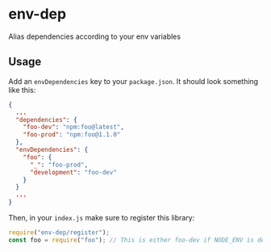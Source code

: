 # env-dep

Alias dependencies according to your env variables

## Usage

Add an `envDependencies` key to your `package.json`.
It should look something like this:

```json
{
  ...
  "dependencies": {
    "foo-dev": "npm:foo@latest",
    "foo-prod": "npm:foo@1.1.0"
  },
  "envDependencies": {
    "foo": {
      "_": "foo-prod",
      "development": "foo-dev"
    }
  }
  ...
}
```

Then, in your `index.js` make sure to register this library:

```js
require("env-dep/register");
const foo = require("foo"); // This is either foo-dev if NODE_ENV is development, or foo-prod otherwise
```
